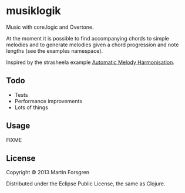# musiklogik

Music with core.logic and Overtone.

At the moment it is possible to find accompanying chords to simple melodies
and to generate melodies given a chord progression and note lengths (see the examples namespace).

Inspired by the strasheela example
[Automatic Melody Harmonisation](http://strasheela.sourceforge.net/strasheela/doc/Example-AutomaticMelodyHarmonisation.html).

## Todo

* Tests
* Performance improvements
* Lots of things

## Usage

FIXME

## License

Copyright © 2013 Martin Forsgren

Distributed under the Eclipse Public License, the same as Clojure.
